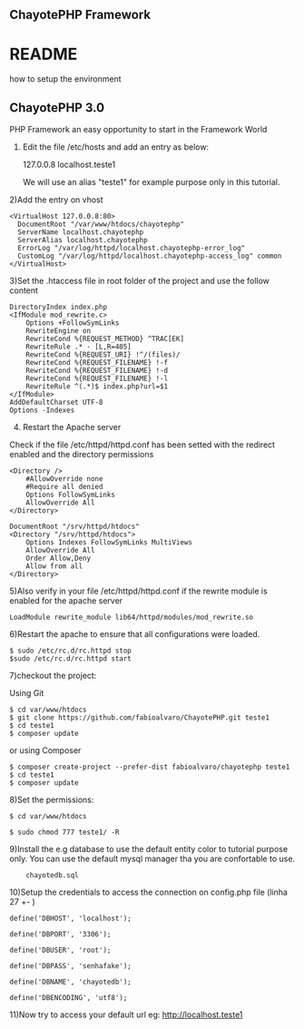 
## ChayotePHP Framework 

# README #

how to setup the environment


ChayotePHP 3.0
----------------------------

PHP Framework an easy opportunity to start in the Framework World


1) Edit the file /etc/hosts and add an entry as below:

    127.0.0.8 		localhost.teste1
    
    We will use an alias "teste1" for example purpose only in this tutorial.

2)Add the entry on vhost

    <VirtualHost 127.0.0.8:80>
      DocumentRoot "/var/www/htdocs/chayotephp"
      ServerName localhost.chayotephp
      ServerAlias localhost.chayotephp
      ErrorLog "/var/log/httpd/localhost.chayotephp-error_log"
      CustomLog "/var/log/httpd/localhost.chayotephp-access_log" common    
    </VirtualHost>
  
  3)Set the .htaccess file in root folder of the project and use the follow content

    DirectoryIndex index.php
    <IfModule mod_rewrite.c>
        Options +FollowSymLinks
        RewriteEngine on
        RewriteCond %{REQUEST_METHOD} ^TRAC[EK]
        RewriteRule .* - [L,R=405]
        RewriteCond %{REQUEST_URI} !^/(files)/
        RewriteCond %{REQUEST_FILENAME} !-f
        RewriteCond %{REQUEST_FILENAME} !-d
        RewriteCond %{REQUEST_FILENAME} !-l
        RewriteRule ^(.*)$ index.php?url=$1
    </IfModule>
    AddDefaultCharset UTF-8
    Options -Indexes
    
    
    
    
4) Restart the Apache server

Check if the file /etc/httpd/httpd.conf has been setted with the redirect enabled and the directory permissions

    <Directory />
        #AllowOverride none
        #Require all denied
        Options FollowSymLinks
        AllowOverride All  
    </Directory>
    
    DocumentRoot "/srv/httpd/htdocs"
    <Directory "/srv/httpd/htdocs">
        Options Indexes FollowSymLinks MultiViews
        AllowOverride All
        Order Allow,Deny
        Allow from all      
    </Directory>    
    
5)Also verify in your file /etc/httpd/httpd.conf if the rewrite module is enabled for the apache server
    
    LoadModule rewrite_module lib64/httpd/modules/mod_rewrite.so

6)Restart the apache to ensure that all configurations were loaded.
    
    $ sudo /etc/rc.d/rc.httpd stop                                                                                                                            
    $sudo /etc/rc.d/rc.httpd start  
    
    
    
7)checkout the project:

Using Git
    
    $ cd var/www/htdocs
    $ git clone https://github.com/fabioalvaro/ChayotePHP.git teste1
    $ cd teste1
    $ composer update

or using Composer

    $ composer create-project --prefer-dist fabioalvaro/chayotephp teste1
    $ cd teste1
    $ composer update

    
    
8)Set the permissions:

    $ cd var/www/htdocs
    
    $ sudo chmod 777 teste1/ -R

    
9)Install the e.g database to use the default entity color to tutorial purpose only. You can use the default mysql manager tha you are confortable to use. 
    
        chayotedb.sql
        
        
10)Setup the credentials to access the connection on config.php file (linha 27 +- )
    
    define('DBHOST', 'localhost');
    
    define('DBPORT', '3306');
    
    define('DBUSER', 'root');
    
    define('DBPASS', 'senhafake');
    
    define('DBNAME', 'chayotedb');
    
    define('DBENCODING', 'utf8');
        
11)Now try to access your default url eg: http://localhost.teste1        
        
    
    
    
